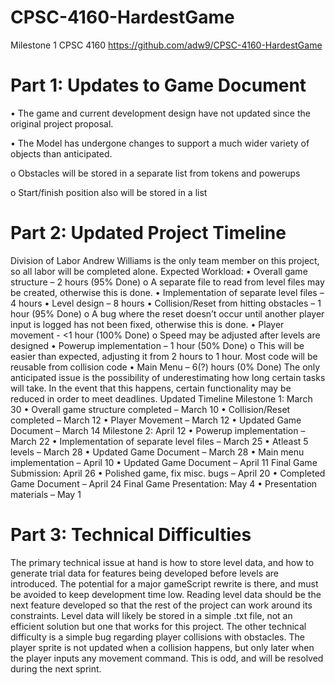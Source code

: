 # CPSC-4160-HardestGame

Milestone 1 CPSC 4160
https://github.com/adw9/CPSC-4160-HardestGame
# Part 1: Updates to Game Document
• The game and current development design have not updated since the original project proposal.

• The Model has undergone changes to support a much wider variety of objects than anticipated.

o Obstacles will be stored in a separate list from tokens and powerups

o Start/finish position also will be stored in a list

# Part 2: Updated Project Timeline
Division of Labor
Andrew Williams is the only team member on this project, so all labor will be completed alone.
Expected Workload:
• Overall game structure – 2 hours (95% Done)
o A separate file to read from level files may be created, otherwise this is done.
• Implementation of separate level files – 4 hours
• Level design – 8 hours
• Collision/Reset from hitting obstacles – 1 hour (95% Done)
o A bug where the reset doesn’t occur until another player input is logged has not been
fixed, otherwise this is done.
• Player movement - <1 hour (100% Done)
o Speed may be adjusted after levels are designed
• Powerup implementation – 1 hour (50% Done)
o This will be easier than expected, adjusting it from 2 hours to 1 hour. Most code will be
reusable from collision code
• Main Menu – 6(?) hours (0% Done)
The only anticipated issue is the possibility of underestimating how long certain tasks will take. In the
event that this happens, certain functionality may be reduced in order to meet deadlines.
Updated Timeline
Milestone 1: March 30
• Overall game structure completed – March 10
• Collision/Reset completed – March 12
• Player Movement – March 12
• Updated Game Document – March 14
Milestone 2: April 12
• Powerup implementation – March 22
• Implementation of separate level files – March 25
• Atleast 5 levels – March 28
• Updated Game Document – March 28
• Main menu implementation – April 10
• Updated Game Document – April 11
Final Game Submission: April 26
• Polished game, fix misc. bugs – April 20
• Completed Game Document – April 24
Final Game Presentation: May 4
• Presentation materials – May 1
# Part 3: Technical Difficulties
The primary technical issue at hand is how to store level data, and how to generate trial data for
features being developed before levels are introduced. The potential for a major gameScript rewrite is
there, and must be avoided to keep development time low. Reading level data should be the next
feature developed so that the rest of the project can work around its constraints. Level data will likely be
stored in a simple .txt file, not an efficient solution but one that works for this project.
The other technical difficulty is a simple bug regarding player collisions with obstacles. The player sprite
is not updated when a collision happens, but only later when the player inputs any movement
command. This is odd, and will be resolved during the next sprint. 
